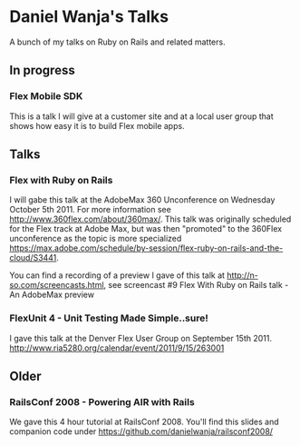 # Daniel Wanja's Talks

A bunch of my talks on Ruby on Rails and related matters.

## In progress

### Flex Mobile SDK

This is a talk I will give at a customer site and at a local user group that shows how easy it is to build Flex mobile apps.

## Talks

### Flex with Ruby on Rails

I will gabe this talk at the AdobeMax 360 Unconference on Wednesday October 5th 2011. For more information see http://www.360flex.com/about/360max/. This talk was originally scheduled for the Flex track at Adobe Max, but was
then "promoted" to the 360Flex unconference as the topic is more specialized https://max.adobe.com/schedule/by-session/flex-ruby-on-rails-and-the-cloud/S3441. 

You can find a recording of a preview I gave of this talk at http://n-so.com/screencasts.html, see screencast #9 Flex With Ruby on Rails talk - An AdobeMax preview

### FlexUnit 4 - Unit Testing Made Simple..sure!

I gave this talk at the Denver Flex User Group on September 15th 2011. http://www.ria5280.org/calendar/event/2011/9/15/263001


## Older

### RailsConf 2008 - Powering AIR with Rails

We gave this 4 hour tutorial at RailsConf 2008. You'll find this slides and companion code under https://github.com/danielwanja/railsconf2008/